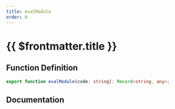 ```yaml
---
title: evalModule
order: 0
---
```


# {{ $frontmatter.title }}

## Function Definition

```ts
export function evalModule(code: string): Record<string, any>;
```

## Documentation

<!--@include: ./parts/evalModule.md-->
